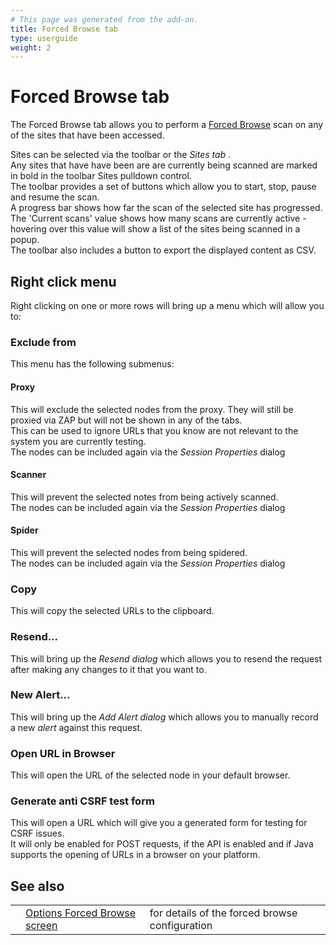 ```yaml
---
# This page was generated from the add-on.
title: Forced Browse tab
type: userguide
weight: 2
---
```


# Forced Browse tab

The Forced Browse tab allows you to perform a [Forced Browse](/docs/desktop/addons/forced-browse/) scan on any of the sites that have been accessed.   

Sites can be selected via the toolbar or the *Sites tab* .   
Any sites that have have been are are currently being scanned are marked in bold in the toolbar Sites pulldown control.   
The toolbar provides a set of buttons which allow you to start, stop, pause and resume the scan.   
A progress bar shows how far the scan of the selected site has progressed.   
The 'Current scans' value shows how many scans are currently active - hovering over this value will show a list of the sites being scanned in a popup.   
The toolbar also includes a button to export the displayed content as CSV.

## Right click menu

Right clicking on one or more rows will bring up a menu which will allow you to:

### Exclude from

This menu has the following submenus:

#### Proxy

This will exclude the selected nodes from the proxy. They will still be proxied via ZAP but will not be shown in any of the tabs.   
This can be used to ignore URLs that you know are not relevant to the system you are currently testing.   
The nodes can be included again via the *Session Properties* dialog

#### Scanner

This will prevent the selected notes from being actively scanned.   
The nodes can be included again via the *Session Properties* dialog

#### Spider

This will prevent the selected nodes from being spidered.   
The nodes can be included again via the *Session Properties* dialog

### Copy

This will copy the selected URLs to the clipboard.

### Resend...

This will bring up the *Resend dialog* which allows you to resend the request after making any changes to it that you want to.

### New Alert...

This will bring up the *Add Alert dialog* which allows you to manually record a new *alert* against this request.

### Open URL in Browser

This will open the URL of the selected node in your default browser.

### Generate anti CSRF test form

This will open a URL which will give you a generated form for testing for CSRF issues.   
It will only be enabled for POST requests, if the API is enabled and if Java supports the opening of URLs in a browser on your platform.

## See also

|   |                                                                             |                                                |
|---|-----------------------------------------------------------------------------|------------------------------------------------|
|   | [Options Forced Browse screen](/docs/desktop/addons/forced-browse/options/) | for details of the forced browse configuration |
